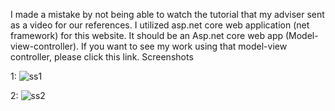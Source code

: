 I made a mistake by not being able to watch the tutorial that my adviser sent as a video for our references. I utilized asp.net core web application (net framework) for this website. It should be an Asp.net core web app (Model-view-controller). If you want to see my work using that model-view controller, please click this link.
Screenshots

 1:
![ss1](https://github.com/Byronisgood/PRELIM_E3_ReyesByron_BSIT32E3/assets/145672178/1ef615fe-c814-42e8-a0cb-72e2c006b8fc)

 2:
 ![ss2](https://github.com/Byronisgood/PRELIM_E3_ReyesByron_BSIT32E3/assets/145672178/8f1ae366-5074-49b8-85fd-23d7ab3b7085)
